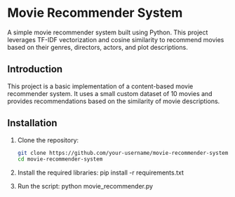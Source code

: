 # Movie Recommender System

A simple movie recommender system built using Python. This project leverages TF-IDF vectorization and cosine similarity to recommend movies based on their genres, directors, actors, and plot descriptions.

## Introduction

This project is a basic implementation of a content-based movie recommender system. It uses a small custom dataset of 10 movies and provides recommendations based on the similarity of movie descriptions.

## Installation

1. Clone the repository:

   ```bash
   git clone https://github.com/your-username/movie-recommender-system.git
   cd movie-recommender-system
2. Install the required libraries:
pip install -r requirements.txt

3. Run the script:
   python movie_recommender.py
